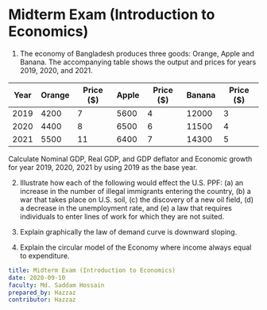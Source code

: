 # Midterm Exam (Introduction to Economics)

1. The economy of Bangladesh produces three goods: Orange, Apple and Banana. The accompanying table shows the output and prices for years 2019, 2020, and 2021.

| Year | Orange | Price ($) | Apple | Price ($) | Banana | Price ($) |
| --- | --- | --- | --- | --- | --- | --- |
| 2019 | 4200 | 7 | 5600 | 4 | 12000 | 3 |
| 2020 | 4400 | 8 | 6500 | 6 | 11500 | 4 |
| 2021 | 5500 | 11 | 6400 | 7 | 14300 | 5 |

Calculate Nominal GDP, Real GDP, and GDP deflator and Economic growth for year 2019, 2020, 2021 by using 2019 as the base year.

2. Illustrate how each of the following would effect the U.S. PPF:
    (a) an increase in the number of illegal immigrants entering the country,
    (b) a war that takes place on U.S. soil,
    (c) the discovery of a new oil field,
    (d) a decrease in the unemployment rate, and
    (e) a law that requires individuals to enter lines of work for which they are not suited.

3. Explain graphically the law of demand curve is downward sloping.

5. Explain the circular model of the Economy where income always equal to expenditure.

```yaml
title: Midterm Exam (Introduction to Economics)
date: 2020-09-10
faculty: Md. Saddam Hossain
prepared_by: Hazzaz
contributor: Hazzaz
```
